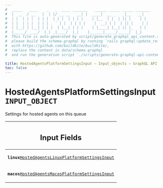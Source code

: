 ```yaml
---
#  _____   ____    _   _  ____ _______   ______ _____ _____ _______
#  |  __  / __   |  | |/ __ __   __| |  ____|  __ _   _|__   __|
#  | |  | | |  | | |  | | |  | | | |    | |__  | |  | || |    | |
#  | |  | | |  | | | . ` | |  | | | |    |  __| | |  | || |    | |
#  | |__| | |__| | | |  | |__| | | |    | |____| |__| || |_   | |
#  |_____/ ____/  |_| _|____/  |_|    |______|_____/_____|  |_|
#  This file is auto-generated by script/generate_graphql_api_content.sh,
#  please build the schema.graphql by running `rails graphql:update_reference_schema`
#  with https://github.com/buildkite/buildkite/,
#  replace the content in data/schema.graphql
#  and run the generation script `./scripts/generate-graphql-api-content.sh`.

title: HostedAgentsPlatformSettingsInput – Input_objects – GraphQL API
toc: false
---
```

<!-- vale off -->
<h1 class="has-pills">
  HostedAgentsPlatformSettingsInput
  <span data-algolia-exclude><span class="pill pill--input_object pill--normal-case pill--large"><code>INPUT_OBJECT</code></span></span>
</h1>
<!-- vale on -->


Settings for hosted agents on this queue



<table class="responsive-table responsive-table--single-column-rows">
  <thead>
    <th>
      <h2 data-algolia-exclude>Input Fields</h2>
    </th>
  </thead>
  <tbody>
    <tr><td><p><strong><code>linux</code></strong><a href="/docs/apis/graphql/schemas/input_object/hostedagentslinuxplatformsettingsinput" class="pill pill--input_object pill--normal-case pill--medium" title="Go to INPUT_OBJECT HostedAgentsLinuxPlatformSettingsInput"><code>HostedAgentsLinuxPlatformSettingsInput</code></a></p></td></tr><tr><td><p><strong><code>macos</code></strong><a href="/docs/apis/graphql/schemas/input_object/hostedagentsmacosplatformsettingsinput" class="pill pill--input_object pill--normal-case pill--medium" title="Go to INPUT_OBJECT HostedAgentsMacosPlatformSettingsInput"><code>HostedAgentsMacosPlatformSettingsInput</code></a></p></td></tr>
  </tbody>
</table>
